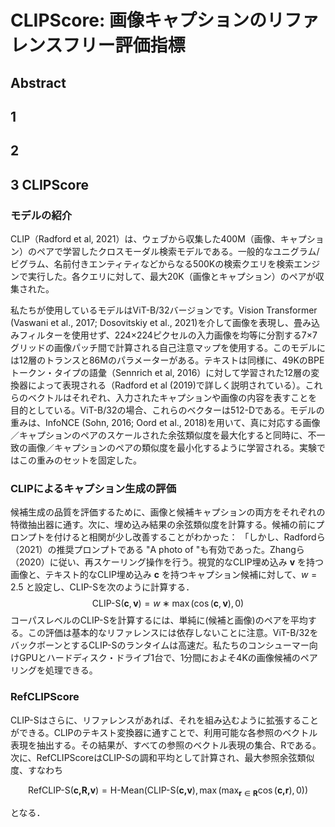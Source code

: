 # CLIPScore: 画像キャプションのリファレンスフリー評価指標

## Abstract

## 1

## 2

## 3 CLIPScore

### モデルの紹介

CLIP（Radford et al, 2021）は、ウェブから収集した400M（画像、キャプション）のペアで学習したクロスモーダル検索モデルである。一般的なユニグラム/ビグラム、名前付きエンティティなどからなる500Kの検索クエリを検索エンジンで実行した。各クエリに対して、最大20K（画像とキャプション）のペアが収集された。

私たちが使用しているモデルはViT-B/32バージョンです。Vision Transformer (Vaswani et al., 2017; Dosovitskiy et al., 2021)を介して画像を表現し、畳み込みフィルターを使用せず、224×224ピクセルの入力画像を均等に分割する7×7グリッドの画像パッチ間で計算される自己注意マップを使用する。このモデルには12層のトランスと86Mのパラメーターがある。テキストは同様に、49KのBPEトークン・タイプの語彙（Sennrich et al, 2016）に対して学習された12層の変換器によって表現される（Radford et al (2019)で詳しく説明されている）。これらのベクトルはそれぞれ、入力されたキャプションや画像の内容を表すことを目的としている。ViT-B/32の場合、これらのベクターは512-Dである。モデルの重みは、InfoNCE (Sohn, 2016; Oord et al., 2018)を用いて、真に対応する画像／キャプションのペアのスケールされた余弦類似度を最大化すると同時に、不一致の画像／キャプションのペアの類似度を最小化するように学習される。実験ではこの重みのセットを固定した。

### CLIPによるキャプション生成の評価

候補生成の品質を評価するために、画像と候補キャプションの両方をそれぞれの特徴抽出器に通す。次に、埋め込み結果の余弦類似度を計算する。候補の前にプロンプトを付けると相関が少し改善することがわかった： 「しかし、Radfordら（2021）の推奨プロンプトである "A photo of "も有効であった。Zhangら（2020）に従い、再スケーリング操作を行う。視覚的なCLIP埋め込み $\textbf{v}$ を持つ画像と、テキスト的なCLIP埋め込み $\textbf{c}$ を持つキャプション候補に対して、$w=2.5$ と設定し、CLIP-Sを次のように計算する．$$\text{CLIP-S}(\textbf{c},\textbf{v})=w∗\max(\cos(\textbf{c},\textbf{v}),0)$$
コーパスレベルのCLIP-Sを計算するには、単純に(候補と画像)のペアを平均する。この評価は基本的なリファレンスには依存しないことに注意。ViT-B/32をバックボーンとするCLIP-Sのランタイムは高速だ。私たちのコンシューマー向けGPUとハードディスク・ドライブ1台で、1分間におよそ4Kの画像候補のペアリングを処理できる。

### RefCLIPScore

CLIP-Sはさらに、リファレンスがあれば、それを組み込むように拡張することができる。CLIPのテキスト変換器に通すことで、利用可能な各参照のベクトル表現を抽出する。その結果が、すべての参照のベクトル表現の集合、Rである。次に、RefCLIPScoreはCLIP-Sの調和平均として計算され、最大参照余弦類似度、すなわち

$$\text{RefCLIP-S}(\textbf{c,R,v})=\text{H-Mean}(\text{CLIP-S}(\textbf{c,v}), \max(\max_{\textbf{r}\in\textbf{R}}\cos(\textbf{c,r}),0))$$

となる．
